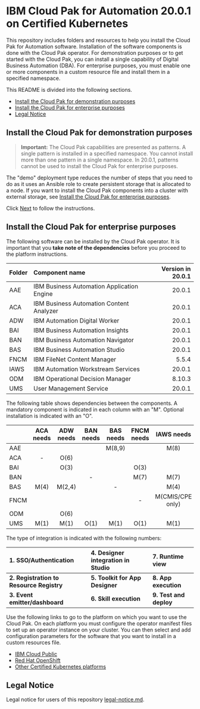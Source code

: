 # IBM Cloud Pak for Automation 20.0.1 on Certified Kubernetes

This repository includes folders and resources to help you install the Cloud Pak for Automation software. Installation of the software components is done with the Cloud Pak operator. For demonstration purposes or to get started with the Cloud Pak, you can install a single capability of Digital Business Automation (DBA). For enterprise purposes, you must enable one or more components in a custom resource file and install them in a specified namespace. 

This README is divided into the following sections.

- [Install the Cloud Pak for demonstration purposes](README.md#install-the-cloud-pak-for-demonstration-purposes)
- [Install the Cloud Pak for enterprise purposes](README.md#install-the-cloud-pak-for-enterprise-purposes)
- [Legal Notice](README.md#legal-notice)

## Install the Cloud Pak for demonstration purposes

> **Important:** The Cloud Pak capabilities are presented as patterns. A single pattern is installed in a specified namespace. You cannot install more than one pattern in a single namespace. In 20.0.1, patterns cannot be used to install the Cloud Pak for enterprise purposes. 

The "demo" deployment type reduces the number of steps that you need to do as it uses an Ansible role to create persistent storage that is allocated to a node. If you want to install the Cloud Pak components into a cluster with external storage, see [Install the Cloud Pak for enterprise purposes](README.md#install-the-cloud-pak-for-enterprise-purposes).

Click [Next](demo/README.md) to follow the instructions.

## Install the Cloud Pak for enterprise purposes

The following software can be installed by the Cloud Pak operator. It is important that you **take note of the dependencies** before you proceed to the platform instructions.

| Folder 	| Component name 	| Version in 20.0.1 |
| :---	| :---	| ---: |
| AAE 	| IBM Business Automation Application Engine | 20.0.1 |
| ACA 	| IBM Business Automation Content Analyzer | 20.0.1 |
| ADW 	| IBM Automation Digital Worker | 20.0.1 |
| BAI 	| IBM Business Automation Insights | 20.0.1 |
| BAN   | IBM Business Automation Navigator | 20.0.1 |
| BAS 	| IBM Business Automation Studio | 20.0.1 |
| FNCM 	| IBM FileNet Content Manager | 5.5.4 |
| IAWS 	| IBM Automation Workstream Services | 20.0.1 |
| ODM 	| IBM Operational Decision Manager | 8.10.3 |
| UMS 	| User Management Service | 20.0.1 |

The following table shows dependencies between the components. A mandatory component is indicated in each column with an "M". Optional installation is indicated with an "O".

|  | ACA needs | ADW needs | BAN needs | BAS needs | FNCM needs | IAWS needs | ODM needs |
| :--- | :---: | :---: | :---: | :---: | :---: | :---: | :---: |
| AAE 	|  |  |  | M(8,9) |  | M(8) |  |
| ACA 	| - | O(6) |  |  |  |  |  |
| BAI 	|  | O(3) |  |  | O(3) |  | O(3) |
| BAN 	|  |  | - |  | M(7) | M(7) |  |
| BAS 	|  M(4) | M(2,4) |  | - |  | M(4) | O(2,5) |
| FNCM 	|  |  |  |  | - | M(CMIS/CPE only) |  |
| ODM 	|  | O(6) |  |  |  |  | - |
| UMS 	| M(1) | M(1) | O(1) | M(1) | O(1) | M(1) | O(1) |

The type of integration is indicated with the following numbers:

| 1. SSO/Authentication | 4. Designer integration in Studio | 7. Runtime view |
| :--- | :--- | :--- |
| **2. Registration to Resource Registry** | **5. Toolkit for App Designer**  | **8. App execution** |
| **3. Event emitter/dashboard** | **6. Skill execution** | **9. Test and deploy** |

Use the following links to go to the platform on which you want to use the Cloud Pak. On each platform you must configure the operator manifest files to set up an operator instance on your cluster. You can then select and add configuration parameters for the software that you want to install in a custom resources file.

- [IBM Cloud Public](platform/roks/README.md)
- [Red Hat OpenShift](platform/ocp/README.md)
- [Other Certified Kubernetes platforms](platform/k8s/README.md)

## Legal Notice

Legal notice for users of this repository [legal-notice.md](legal-notice.md).
